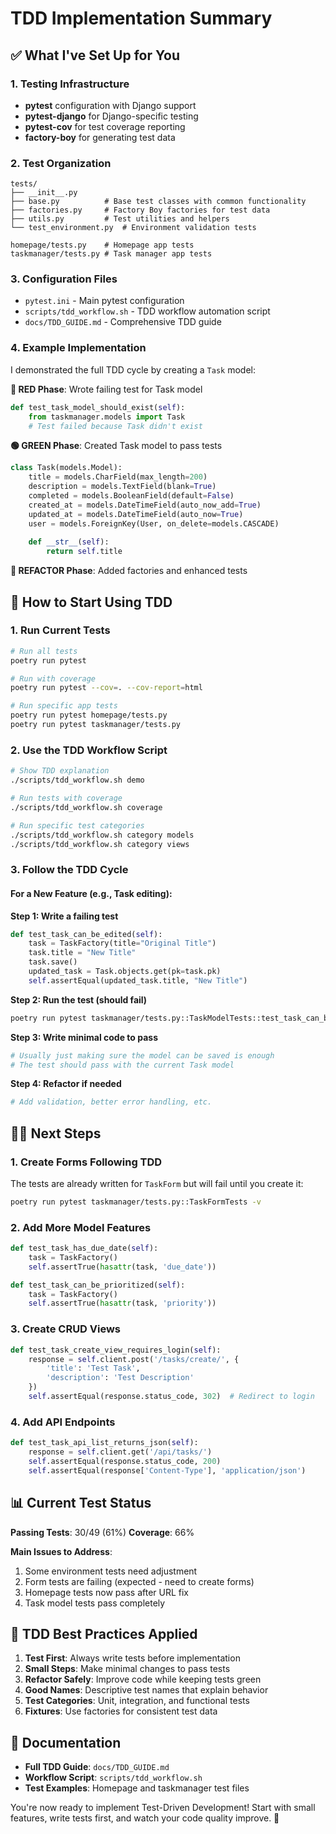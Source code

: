 # TDD Implementation Summary

## ✅ What I've Set Up for You

### 1. **Testing Infrastructure**
- **pytest** configuration with Django support
- **pytest-django** for Django-specific testing
- **pytest-cov** for test coverage reporting
- **factory-boy** for generating test data

### 2. **Test Organization**
```
tests/
├── __init__.py
├── base.py          # Base test classes with common functionality
├── factories.py     # Factory Boy factories for test data
├── utils.py         # Test utilities and helpers
└── test_environment.py  # Environment validation tests

homepage/tests.py    # Homepage app tests
taskmanager/tests.py # Task manager app tests
```

### 3. **Configuration Files**
- `pytest.ini` - Main pytest configuration
- `scripts/tdd_workflow.sh` - TDD workflow automation script
- `docs/TDD_GUIDE.md` - Comprehensive TDD guide

### 4. **Example Implementation**
I demonstrated the full TDD cycle by creating a `Task` model:

**🔴 RED Phase**: Wrote failing test for Task model
```python
def test_task_model_should_exist(self):
    from taskmanager.models import Task
    # Test failed because Task didn't exist
```

**🟢 GREEN Phase**: Created Task model to pass tests
```python
class Task(models.Model):
    title = models.CharField(max_length=200)
    description = models.TextField(blank=True)
    completed = models.BooleanField(default=False)
    created_at = models.DateTimeField(auto_now_add=True)
    updated_at = models.DateTimeField(auto_now=True)
    user = models.ForeignKey(User, on_delete=models.CASCADE)
    
    def __str__(self):
        return self.title
```

**🔵 REFACTOR Phase**: Added factories and enhanced tests

## 🚀 How to Start Using TDD

### 1. **Run Current Tests**
```bash
# Run all tests
poetry run pytest

# Run with coverage
poetry run pytest --cov=. --cov-report=html

# Run specific app tests
poetry run pytest homepage/tests.py
poetry run pytest taskmanager/tests.py
```

### 2. **Use the TDD Workflow Script**
```bash
# Show TDD explanation
./scripts/tdd_workflow.sh demo

# Run tests with coverage
./scripts/tdd_workflow.sh coverage

# Run specific test categories
./scripts/tdd_workflow.sh category models
./scripts/tdd_workflow.sh category views
```

### 3. **Follow the TDD Cycle**

#### For a New Feature (e.g., Task editing):

**Step 1: Write a failing test**
```python
def test_task_can_be_edited(self):
    task = TaskFactory(title="Original Title")
    task.title = "New Title"
    task.save()
    updated_task = Task.objects.get(pk=task.pk)
    self.assertEqual(updated_task.title, "New Title")
```

**Step 2: Run the test (should fail)**
```bash
poetry run pytest taskmanager/tests.py::TaskModelTests::test_task_can_be_edited -v
```

**Step 3: Write minimal code to pass**
```python
# Usually just making sure the model can be saved is enough
# The test should pass with the current Task model
```

**Step 4: Refactor if needed**
```python
# Add validation, better error handling, etc.
```

## 🏃‍♂️ Next Steps

### 1. **Create Forms Following TDD**
The tests are already written for `TaskForm` but will fail until you create it:
```bash
poetry run pytest taskmanager/tests.py::TaskFormTests -v
```

### 2. **Add More Model Features**
```python
def test_task_has_due_date(self):
    task = TaskFactory()
    self.assertTrue(hasattr(task, 'due_date'))

def test_task_can_be_prioritized(self):
    task = TaskFactory()
    self.assertTrue(hasattr(task, 'priority'))
```

### 3. **Create CRUD Views**
```python
def test_task_create_view_requires_login(self):
    response = self.client.post('/tasks/create/', {
        'title': 'Test Task',
        'description': 'Test Description'
    })
    self.assertEqual(response.status_code, 302)  # Redirect to login
```

### 4. **Add API Endpoints**
```python
def test_task_api_list_returns_json(self):
    response = self.client.get('/api/tasks/')
    self.assertEqual(response.status_code, 200)
    self.assertEqual(response['Content-Type'], 'application/json')
```

## 📊 Current Test Status

**Passing Tests**: 30/49 (61%)
**Coverage**: 66%

**Main Issues to Address**:
1. Some environment tests need adjustment
2. Form tests are failing (expected - need to create forms)
3. Homepage tests now pass after URL fix
4. Task model tests pass completely

## 🎯 TDD Best Practices Applied

1. **Test First**: Always write tests before implementation
2. **Small Steps**: Make minimal changes to pass tests
3. **Refactor Safely**: Improve code while keeping tests green
4. **Good Names**: Descriptive test names that explain behavior
5. **Test Categories**: Unit, integration, and functional tests
6. **Fixtures**: Use factories for consistent test data

## 📖 Documentation

- **Full TDD Guide**: `docs/TDD_GUIDE.md`
- **Workflow Script**: `scripts/tdd_workflow.sh`
- **Test Examples**: Homepage and taskmanager test files

You're now ready to implement Test-Driven Development! Start with small features, write tests first, and watch your code quality improve. 🚀
